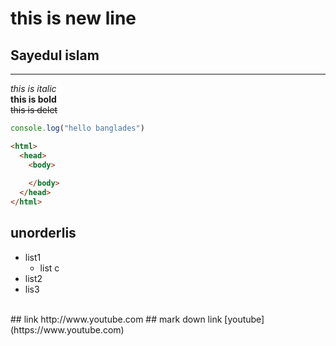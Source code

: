 # this is new line  
## Sayedul islam

---
_this is italic_  
__this is bold__  
~~this is delet~~  

``` javascript
console.log("hello banglades")


```

``` html
<html>
  <head>
    <body>
      
    </body>
  </head>
</html>


```

## unorderlis
- list1
  - list c
- list2
- lis3  
<br>
## link  
http://www.youtube.com  
## mark down link  
[youtube](https://www.youtube.com)

